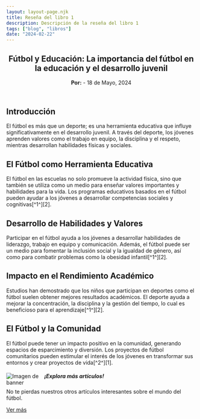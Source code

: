 ```yaml
---
layout: layout-page.njk
title: Reseña del libro 1
description: Descripción de la reseña del libro 1
tags: ["blog", "libros"]
date: "2024-02-22"
---
```


<article>
  <header>
    <h1>Fútbol y Educación: La importancia del fútbol en la educación y el desarrollo juvenil</h1>
    <p><strong>Por:</strong> - <time datetime="2024-05-18">18 de Mayo, 2024</time></p>
  </header>
  <section>
    <h2>Introducción</h2>
    <p>El fútbol es más que un deporte; es una herramienta educativa que influye significativamente en el desarrollo juvenil. A través del deporte, los jóvenes aprenden valores como el trabajo en equipo, la disciplina y el respeto, mientras desarrollan habilidades físicas y sociales.</p>
  </section>
  <section>
    <h2>El Fútbol como Herramienta Educativa</h2>
    <p>El fútbol en las escuelas no solo promueve la actividad física, sino que también se utiliza como un medio para enseñar valores importantes y habilidades para la vida. Los programas educativos basados en el fútbol pueden ayudar a los jóvenes a desarrollar competencias sociales y cognitivas[^1^][2].</p>
  </section>
  <section>
    <h2>Desarrollo de Habilidades y Valores</h2>
    <p>Participar en el fútbol ayuda a los jóvenes a desarrollar habilidades de liderazgo, trabajo en equipo y comunicación. Además, el fútbol puede ser un medio para fomentar la inclusión social y la igualdad de género, así como para combatir problemas como la obesidad infantil[^1^][2].</p>
  </section>
  <section>
    <h2>Impacto en el Rendimiento Académico</h2>
    <p>Estudios han demostrado que los niños que participan en deportes como el fútbol suelen obtener mejores resultados académicos. El deporte ayuda a mejorar la concentración, la disciplina y la gestión del tiempo, lo cual es beneficioso para el aprendizaje[^1^][2].</p>
  </section>
  <section>
    <h2>El Fútbol y la Comunidad</h2>
    <p>El fútbol puede tener un impacto positivo en la comunidad, generando espacios de esparcimiento y diversión. Los proyectos de fútbol comunitarios pueden estimular el interés de los jóvenes en transformar sus entornos y crear proyectos de vida[^2^][1].</p>
  </section>
</article>

<!-- Banner -->
<div class="list-group-item list-group-item-action text-center">
    <div class="d-flex align-items-center justify-content-center">
        <img src="https://th.bing.com/th/id/R.2d75f2a9352a4fb78cb9aa29e8aeb3e7?rik=UOr8FscRVB40DA&pid=ImgRaw&r=0" alt="Imagen de banner" class="mr-3" style="max-width: 20%; height: auto; float: left;">
        <div>
            <h5 class="mb-1">¡Explora más artículos!</h5>
            <p class="mb-1">No te pierdas nuestros otros artículos interesantes sobre el mundo del fútbol.</p>
            <a href="/blog" class="btn btn-primary">Ver más</a>
        </div>
    </div>
</div>